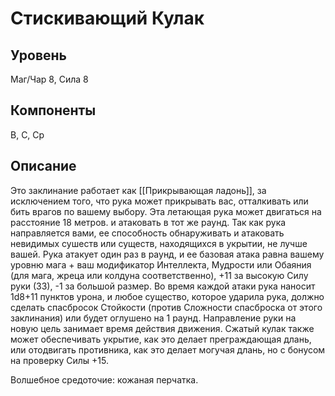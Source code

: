 # Стискивающий Кулак

## Уровень
Маг/Чар 8, Сила 8
## Компоненты
В, С, Ср
## Описание
Это заклинание работает как [[Прикрывающая ладонь]], за исключением того, что рука может прикрывать вас, отталкивать или бить врагов по вашему выбору. Эта летающая рука может двигаться на расстояние 18 метров. и атаковать в тот же раунд. Так как рука направляется вами, ее способность обнаруживать и атаковать невидимых сушеств или существ, находящихся в укрытии, не лучше вашей. Рука атакует один раз в раунд, и ее базовая атака равна вашему уровню мага + ваш модификатор Интеллекта, Мудрости или Обаяния (для мага, жреца или колдуна соответственно), +11 за высокую Силу руки (33), -1 за большой размер. Во время каждой атаки рука наносит 1d8+11 пунктов урона, и любое существо, которое ударила рука, должно сделать спасбросок Стойкости (против Сложности спасброска от этого заклинания) или будет оглушено на 1 раунд. Направление руки на новую цель занимает время действия движения. Сжатый кулак также может обеспечивать укрытие, как это делает преграждающая длань, или отодвигать противника, как это делает могучая длань, но с бонусом на проверку Силы +15.

Волшебное средоточие: кожаная перчатка.